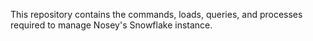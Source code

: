 This repository contains the commands, loads, queries, and processes required to manage Nosey's Snowflake instance.
